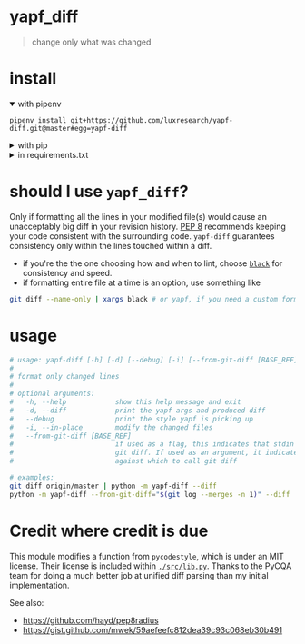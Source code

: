 # yapf_diff
> change only what was changed

# install
<details open><summary>with pipenv</summary>

```{sh}
pipenv install git+https://github.com/luxresearch/yapf-diff.git@master#egg=yapf-diff
```
</details>

<details><summary>with pip</summary>

```{sh}
pip install git+https://github.com/luxresearch/yapf-diff.git@master#egg=yapf-diff
```
</details>
<details><summary>in requirements.txt</summary>

```
# requirements.txt: for a fast download
https://github.com/luxresearch/yapf-diff/archive/master.tar.gz
```
</details>

# should I use `yapf_diff`?
Only if formatting all the lines in your modified file(s) would cause an unacceptably big diff in your revision history. [PEP 8](https://www.python.org/dev/peps/pep-0008/#id15) recommends keeping your code consistent with the surrounding code. `yapf-diff` guarantees consistency only within the lines touched within a diff.

- if you're the the one choosing how and when to lint, choose [`black`](https://github.com/ambv/black) for consistency and speed.
- if formatting entire file at a time is an option, use something like

```bash
git diff --name-only | xargs black # or yapf, if you need a custom format
```

# usage

```bash
# usage: yapf-diff [-h] [-d] [--debug] [-i] [--from-git-diff [BASE_REF]]
#
# format only changed lines
#
# optional arguments:
#   -h, --help            show this help message and exit
#   -d, --diff            print the yapf args and produced diff
#   --debug               print the style yapf is picking up
#   -i, --in-place        modify the changed files
#   --from-git-diff [BASE_REF]
#                         if used as a flag, this indicates that stdin is from
#                         git diff. If used as an argument, it indicates a ref
#                         against which to call git diff

# examples:
git diff origin/master | python -m yapf-diff --diff
python -m yapf-diff --from-git-diff="$(git log --merges -n 1)" --diff
```

# Credit where credit is due
This module modifies a function from `pycodestyle`, which is under an MIT license.
Their license is included within [`./src/lib.py`](./src/lib.py).
Thanks to the PyCQA team for doing a much better job at unified diff parsing than my initial implementation.  

See also:
- https://github.com/hayd/pep8radius
- https://gist.github.com/mwek/59aefeefc812dea39c93c068eb30b491
